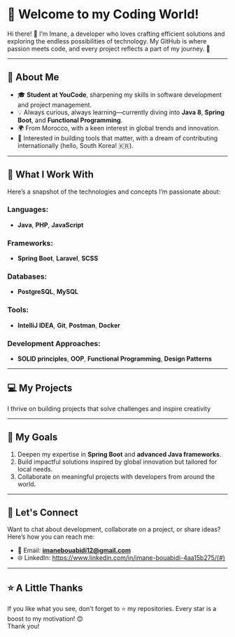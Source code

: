 # 🌟 Welcome to my Coding World!

Hi there! 👋 I’m Imane, a developer who loves crafting efficient solutions and exploring the endless possibilities of technology. My GitHub is where passion meets code, and every project reflects a part of my journey. 🚀  

---

## 🧭 About Me  
- 🎓 **Student at YouCode**, sharpening my skills in software development and project management.  
- 💡 Always curious, always learning—currently diving into **Java 8**, **Spring Boot**, and **Functional Programming**.  
- 🌍 From Morocco, with a keen interest in global trends and innovation.  
- 💼 Interested in building tools that matter, with a dream of contributing internationally (hello, South Korea! 🇰🇷).  

---

## 🔨 What I Work With  
Here’s a snapshot of the technologies and concepts I’m passionate about:  

### Languages:  
- **Java**, **PHP**, **JavaScript**  

### Frameworks:  
- **Spring Boot**, **Laravel**, **SCSS**  

### Databases:  
- **PostgreSQL**, **MySQL**  

### Tools:  
- **IntelliJ IDEA**, **Git**, **Postman**, **Docker**  

### Development Approaches:  
- **SOLID principles**, **OOP**, **Functional Programming**, **Design Patterns**  

---

## 💻 My Projects  
I thrive on building projects that solve challenges and inspire creativity 

---

## 🚀 My Goals  
1. Deepen my expertise in **Spring Boot** and **advanced Java frameworks**.  
2. Build impactful solutions inspired by global innovation but tailored for local needs.  
3. Collaborate on meaningful projects with developers from around the world.  

---

## 🤝 Let's Connect  
Want to chat about development, collaborate on a project, or share ideas? Here’s how you can reach me:  
- 📧 Email: **imanebouabidi12@gmail.com**  
- 🌐 LinkedIn: https://www.linkedin.com/in/imane-bouabidi-4aa15b275/(#)  

---

## ⭐ A Little Thanks  
If you like what you see, don’t forget to ⭐ my repositories. Every star is a boost to my motivation! 😊  
Thank you!  
